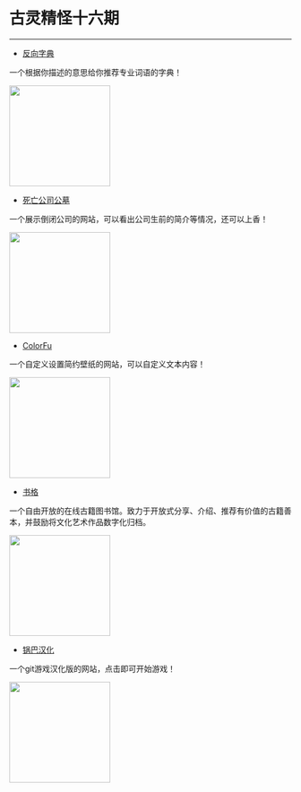 <!--
 * @Author: caixin
 * @Date: 2022-01-11 10:54:10
 * @LastEditTime: 2022-01-11 11:05:59
 * @LastEditors: Please set LastEditors
 * @Description: 打开koroFileHeader查看配置 进行设置: https://github.com/OBKoro1/koro1FileHeader/wiki/%E9%85%8D%E7%BD%AE
 * @FilePath: \docsify\docs\articles\fun\f16.md
-->
# 古灵精怪十六期
---

- [反向字典](https://wantwords.thunlp.org/home/)

一个根据你描述的意思给你推荐专业词语的字典！

<img width="180px" bor src="//cdn.jsdelivr.net/gh/caix-github/pics-storage/f16120220111.png">

- [死亡公司公墓](https://www.itjuzi.com/deathCompany)

一个展示倒闭公司的网站，可以看出公司生前的简介等情况，还可以上香！

<img width="180px" bor src="//cdn.jsdelivr.net/gh/caix-github/pics-storage/f16220220111.png">

- [ColorFu](https://colorfu.art/editor)

一个自定义设置简约壁纸的网站，可以自定义文本内容！

<img width="180px" bor src="//cdn.jsdelivr.net/gh/caix-github/pics-storage/f16320220111.png">

- [书格](https://new.shuge.org/)

一个自由开放的在线古籍图书馆。致力于开放式分享、介绍、推荐有价值的古籍善本，并鼓励将文化艺术作品数字化归档。

<img width="180px" bor src="//cdn.jsdelivr.net/gh/caix-github/pics-storage/f16420220111.png">

- [锅巴汉化](http://www.g8hh.com/#/)

一个git游戏汉化版的网站，点击即可开始游戏！

<img width="180px" bor src="//cdn.jsdelivr.net/gh/caix-github/pics-storage/f16520220111.png">